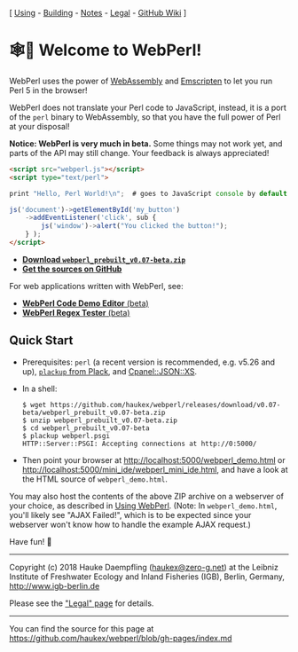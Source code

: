 
\[ [Using](using.html) -
[Building](building.html) -
[Notes](notes.html) -
[Legal](legal.html) -
[GitHub Wiki](https://github.com/haukex/webperl/wiki) \]

🕸️🐪 Welcome to WebPerl!
======================


WebPerl uses the power of [WebAssembly](https://webassembly.org/) and
[Emscripten](http://emscripten.org/) to let you run Perl 5 in the browser!

WebPerl does not translate your Perl code to JavaScript, instead, it is
a port of the `perl` binary to WebAssembly, so that you have the full
power of Perl at your disposal!

**Notice: WebPerl is very much in beta.**
Some things may not work yet, and parts of the API may still change.
Your feedback is always appreciated!

```html
<script src="webperl.js"></script>
<script type="text/perl">

print "Hello, Perl World!\n";  # goes to JavaScript console by default

js('document')->getElementById('my_button')
	->addEventListener('click', sub {
		js('window')->alert("You clicked the button!");
	} );
</script>
```

- [**Download `webperl_prebuilt_v0.07-beta.zip`**](https://github.com/haukex/webperl/releases/download/v0.07-beta/webperl_prebuilt_v0.07-beta.zip)
- [**Get the sources on GitHub**](https://github.com/haukex/webperl)

For web applications written with WebPerl, see:

- [**WebPerl Code Demo Editor** (beta)](democode/index.html)
- [**WebPerl Regex Tester** (beta)](regex.html)


Quick Start
-----------

- Prerequisites: `perl` (a recent version is recommended, e.g. v5.26 and up),
  [`plackup` from Plack](https://metacpan.org/pod/distribution/Plack/script/plackup),
  and [Cpanel::JSON::XS](https://metacpan.org/pod/Cpanel::JSON::XS).

- In a shell:
  
      $ wget https://github.com/haukex/webperl/releases/download/v0.07-beta/webperl_prebuilt_v0.07-beta.zip
      $ unzip webperl_prebuilt_v0.07-beta.zip
      $ cd webperl_prebuilt_v0.07-beta
      $ plackup webperl.psgi
      HTTP::Server::PSGI: Accepting connections at http://0:5000/

- Then point your browser at
  <http://localhost:5000/webperl_demo.html> or
  <http://localhost:5000/mini_ide/webperl_mini_ide.html>,
  and have a look at the HTML source of `webperl_demo.html`.

You may also host the contents of the above ZIP archive on a webserver of your choice,
as described in [Using WebPerl](using.html). (Note: In `webperl_demo.html`, you'll
likely see "AJAX Failed!", which is to be expected since your webserver won't
know how to handle the example AJAX request.)

Have fun! ️🐪


***

Copyright (c) 2018 Hauke Daempfling (haukex@zero-g.net)
at the Leibniz Institute of Freshwater Ecology and Inland Fisheries (IGB),
Berlin, Germany, <http://www.igb-berlin.de>

Please see the ["Legal" page](legal.html) for details.

***

You can find the source for this page at
<https://github.com/haukex/webperl/blob/gh-pages/index.md>

